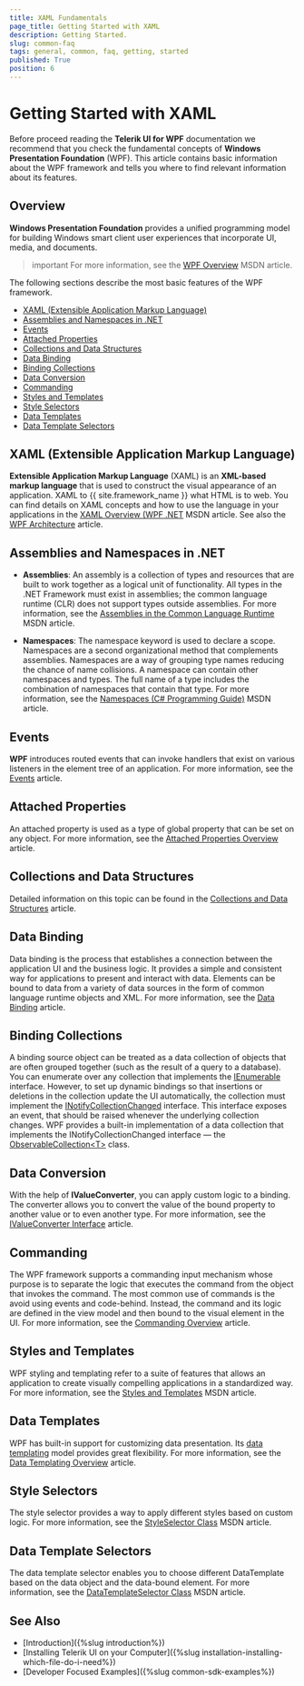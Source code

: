 ```yaml
---
title: XAML Fundamentals
page_title: Getting Started with XAML
description: Getting Started.
slug: common-faq
tags: general, common, faq, getting, started
published: True
position: 6
---
```


# Getting Started with XAML

Before proceed reading the __Telerik UI for WPF__ documentation we recommend that you check the fundamental concepts of __Windows Presentation Foundation__ (WPF). This article contains basic information about the WPF framework and tells you where to find relevant information about its features.

## Overview

__Windows Presentation Foundation__ provides a unified programming model for building Windows smart client user experiences that incorporate UI, media, and documents. 

>important For more information, see the [WPF Overview](https://learn.microsoft.com/en-us/dotnet/desktop/wpf/?view=netdesktop-9.0) MSDN article.

The following sections describe the most basic features of the WPF framework.

* [XAML (Extensible Application Markup Language)](#xaml-extensible-application-markup-language)
* [Assemblies and Namespaces in .NET](#assemblies-and-namespaces-in-net)
* [Events](#events)
* [Attached Properties](#attached-properties)
* [Collections and Data Structures](#collections-and-data-structures)
* [Data Binding](#data-binding)
* [Binding Collections](#binding-collections)
* [Data Conversion](#data-conversion)
* [Commanding](#commanding)
* [Styles and Templates](#styles-and-templates)
* [Style Selectors](#style-selectors)
* [Data Templates](#data-templates)
* [Data Template Selectors](#data-template-selectors)

## XAML (Extensible Application Markup Language)

__Extensible Application Markup Language__ (XAML) is an __XML-based markup language__ that is used to construct the visual appearance of an application. XAML to {{ site.framework_name }} what HTML is to web. You can find details on XAML concepts and how to use the language in your applications in the [XAML Overview (WPF .NET](https://learn.microsoft.com/en-us/dotnet/desktop/wpf/xaml/?view=netdesktop-9.0) MSDN article. See also the [WPF Architecture](https://learn.microsoft.com/en-us/dotnet/desktop/wpf/advanced/wpf-architecture?view=netframeworkdesktop-4.8) article.

## Assemblies and Namespaces in .NET

* __Assemblies__: An assembly is a collection of types and resources that are built to work together as a logical unit of functionality. All types in the .NET Framework must exist in assemblies; the common language runtime (CLR) does not support types outside assemblies. For more information, see the [Assemblies in the Common Language Runtime](https://learn.microsoft.com/en-us/dotnet/standard/assembly) MSDN article.

* __Namespaces__: The namespace keyword is used to declare a scope. Namespaces are a second organizational method that complements assemblies. Namespaces are a way of grouping type names reducing the chance of name collisions. A namespace can contain other namespaces and types. The full name of a type includes the combination of namespaces that contain that type. For more information, see the [Namespaces (C# Programming Guide)](https://learn.microsoft.com/en-us/dotnet/csharp/fundamentals/types/namespaces) MSDN article.

## Events

__WPF__ introduces routed events that can invoke handlers that exist on various listeners in the element tree of an application. For more information, see the [Events](https://learn.microsoft.com/en-us/dotnet/desktop/wpf/advanced/events-wpf?view=netframeworkdesktop-4.8) article.

## Attached Properties

An attached property is used as a type of global property that can be set on any object. For more information, see the [Attached Properties Overview](https://learn.microsoft.com/en-us/dotnet/desktop/wpf/properties/attached-properties-overview?view=netdesktop-9.0) article.

## Collections and Data Structures

Detailed information on this topic can be found in the [Collections and Data Structures](https://learn.microsoft.com/en-us/dotnet/standard/collections/) article.

## Data Binding

Data binding is the process that establishes a connection between the application UI and the business logic. It provides a simple and consistent way for applications to present and interact with data. Elements can be bound to data from a variety of data sources in the form of common language runtime objects and XML. For more information, see the [Data Binding](https://learn.microsoft.com/en-us/dotnet/desktop/wpf/data/?view=netdesktop-9.0) article.

## Binding Collections

A binding source object can be treated as a data collection of objects that are often grouped together (such as the result of a query to a database). You can enumerate over any collection that implements the [IEnumerable](https://learn.microsoft.com/en-us/dotnet/api/system.collections.ienumerable?view=net-9.0) interface. However, to set up dynamic bindings so that insertions or deletions in the collection update the UI automatically, the collection must implement the [INotifyCollectionChanged](https://learn.microsoft.com/en-us/dotnet/api/system.collections.specialized.inotifycollectionchanged?view=net-9.0) interface. This interface exposes an event, that should be raised whenever the underlying collection changes. WPF provides a built-in implementation of a data collection that implements the INotifyCollectionChanged interface — the [ObservableCollection&lt;T&gt;](https://learn.microsoft.com/en-us/dotnet/api/system.collections.objectmodel.observablecollection-1?view=net-9.0) class.

## Data Conversion

With the help of __IValueConverter__, you can apply custom logic to a binding. The converter allows you to convert the value of the bound property to another value or to even another type. For more information, see the [IValueConverter Interface](https://learn.microsoft.com/en-us/dotnet/api/system.windows.data.ivalueconverter?view=windowsdesktop-9.0) article.

## Commanding

The WPF framework supports a commanding input mechanism whose purpose is to separate the logic that executes the command from the object that invokes the command. The most common use of commands is the avoid using events and code-behind. Instead, the command and its logic are defined in the view model and then bound to the visual element in the UI. For more information, see the [Commanding Overview](https://learn.microsoft.com/en-us/dotnet/desktop/wpf/advanced/commanding-overview?view=netframeworkdesktop-4.8) article.

## Styles and Templates

WPF styling and templating refer to a suite of features that allows an application to create visually compelling applications in a standardized way. For more information, see the [Styles and Templates](https://learn.microsoft.com/en-us/dotnet/desktop/wpf/controls/styles-and-templates?view=netframeworkdesktop-4.8) MSDN article.

## Data Templates

WPF has built-in support for customizing data presentation. Its [data templating](https://learn.microsoft.com/en-us/dotnet/api/system.windows.datatemplate?view=windowsdesktop-9.0) model provides great flexibility. For more information, see the [Data Templating Overview](https://learn.microsoft.com/en-us/dotnet/desktop/wpf/data/data-templating-overview?view=netframeworkdesktop-4.8) article.

## Style Selectors

The style selector provides a way to apply different styles based on custom logic. For more information, see the [StyleSelector Class](https://learn.microsoft.com/en-us/dotnet/api/system.windows.controls.styleselector?view=windowsdesktop-9.0) MSDN article.

## Data Template Selectors

The data template selector enables you to choose different DataTemplate based on the data object and the data-bound element. For more information, see the [DataTemplateSelector Class](https://learn.microsoft.com/en-us/dotnet/api/system.windows.controls.datatemplateselector?view=windowsdesktop-9.0) MSDN article.

## See Also  

* [Introduction]({%slug introduction%})
* [Installing Telerik UI on your Computer]({%slug installation-installing-which-file-do-i-need%})
* [Developer Focused Examples]({%slug common-sdk-examples%})
            
